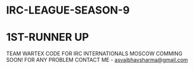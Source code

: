 # IRC-LEAGUE-SEASON-9
# 1ST-RUNNER UP
TEAM WARTEX
CODE FOR IRC INTERNATIONALS MOSCOW COMMING SOON!
FOR ANY PROBLEM CONTACT ME - asvaibhavsharma@gmail.com
